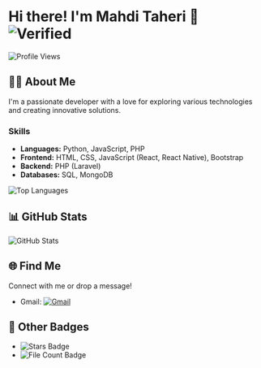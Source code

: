 # Hi there! I'm Mahdi Taheri 👋 ![Verified](https://img.shields.io/badge/Verified-blueviolet?style=flat-square)
![Profile Views](https://komarev.com/ghpvc/?username=MhdiTaheri&color=blueviolet)

## 👨‍💻 About Me
I'm a passionate developer with a love for exploring various technologies and creating innovative solutions.

### Skills
- **Languages:** Python, JavaScript, PHP
- **Frontend:** HTML, CSS, JavaScript (React, React Native), Bootstrap
- **Backend:** PHP (Laravel)
- **Databases:** SQL, MongoDB

![Top Languages](https://github-readme-stats.vercel.app/api/top-langs/?username=MhdiTaheri&layout=compact&theme=radical)

## 📊 GitHub Stats
![GitHub Stats](https://github-readme-stats.vercel.app/api?username=MhdiTaheri&show_icons=true&theme=radical)

## 🌐 Find Me
Connect with me or drop a message!
- Gmail: [![Gmail](https://img.shields.io/badge/Gmail-D14836?style=flat&logo=gmail&logoColor=white)](mailto:your-email@gmail.com)

## 🌟 Other Badges
- ![Stars Badge](https://img.shields.io/github/stars/MhdiTaheri?style=social&label=Stars)
- ![File Count Badge](https://img.shields.io/github/directory-file-count/MhdiTaheri/repository-name/path?label=File%20Count)
